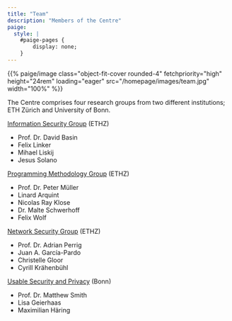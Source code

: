 ```yaml
---
title: "Team"
description: "Members of the Centre"
paige:
  style: |
    #paige-pages {
        display: none;
    }
---
```


<p>{{% paige/image class="object-fit-cover rounded-4" fetchpriority="high" height="24rem" loading="eager" src="/homepage/images/team.jpg" width="100%" %}}</p>

The Centre comprises four research groups from two different institutions; ETH Zürich and University of Bonn.

[Information Security Group](https://infsec.ethz.ch/) (ETHZ)
  * Prof. Dr. David Basin
  * Felix Linker
  * Mihael Liskij
  * Jesus Solano

[Programming Methodology Group](https://www.pm.inf.ethz.ch/) (ETHZ)
  * Prof. Dr. Peter Müller
  * Linard Arquint
  * Nicolas Ray Klose
  * Dr. Malte Schwerhoff
  * Felix Wolf

[Network Security Group](https://netsec.ethz.ch/) (ETHZ)
  * Prof. Dr. Adrian Perrig
  * Juan A. García-Pardo
  * Christelle Gloor
  * Cyrill Krähenbühl

[Usable Security and Privacy](https://www.besec.uni-bonn.de/) (Bonn)
  * Prof. Dr. Matthew Smith
  * Lisa Geierhaas
  * Maximilian Häring
